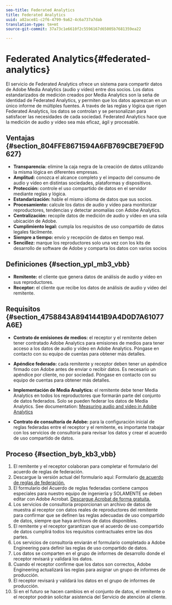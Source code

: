 ```yaml
---
seo-title: Federated Analytics
title: Federated Analytics
uuid: a82ace81-c2f6-4799-9a62-4c6a737a7dab
translation-type: tm+mt
source-git-commit: 37a73c1e6610f2c5596167d65005b7681359ea22

---
```



# Federated Analytics{#federated-analytics}

El servicio de Federated Analytics ofrece un sistema para compartir datos de Adobe Media Analytics (audio y vídeo) entre dos socios. Los datos estandarizados de medición creados por Media Analytics son la seña de identidad de Federated Analytics, y permiten que los datos aparezcan en un único informe de múltiples fuentes. A través de las reglas y lógica que rigen Federated Analytics, los datos se controlan y se personalizan para satisfacer las necesidades de cada sociedad. Federated Analytics hace que la medición de audio y vídeo sea más eficaz, ágil y procesable.

## Ventajas {#section_804FFE8671594A6FB769CBE79EF9D627}

* **Transparencia:** elimine la caja negra de la creación de datos utilizando la misma lógica en diferentes empresas.
* **Amplitud:** conozca el alcance completo y el impacto del consumo de audio y vídeo en distintas sociedades, plataformas y dispositivos.
* **Protección:** controle el uso compartido de datos en el servidor mediante reglas y lógica.
* **Estandarización:** hable el mismo idioma de datos que sus socios.
* **Procesamiento:** calcule los datos de audio y vídeo para monitorizar reproductores, tendencias y detectar anomalías con Adobe Analytics.
* **Centralización:** recopile datos de medición de audio y vídeo en una sola ubicación de Adobe.
* **Cumplimiento legal:** cumpla los requisitos de uso compartido de datos legales fácilmente.
* **Siempre a tiempo:** envío y recepción de datos en tiempo real.
* **Sencillez:** marque los reproductores solo una vez con los kits de desarrollo de software de Adobe y comparta los datos con varios socios

## Definiciones {#section_ypl_mb3_vbb}

* **Remitente:** el cliente que genera datos de análisis de audio y vídeo en sus reproductores.
* **Receptor:** el cliente que recibe los datos de análisis de audio y vídeo del remitente.

## Requisitos {#section_4758843A8941441B9A4D0D7A61077A6E}

* **Contrato de emisiones de medios:** el receptor y el remitente deben tener contratado Adobe Analytics para emisiones de medios para tener acceso a los datos de audio y vídeo en Adobe Analytics. Póngase en contacto con su equipo de cuentas para obtener más detalles.
* **Apéndice federado:** cada remitente y receptor deben tener un apéndice firmado con Adobe antes de enviar o recibir datos. Es necesario un apéndice por cliente, no por sociedad. Póngase en contacto con su equipo de cuentas para obtener más detalles.
* **Implementación de Media Analytics:** el remitente debe tener Media Analytics en todos los reproductores que formarán parte del conjunto de datos federados. Solo se pueden federar los datos de Media Analytics. See documentation: [Measuring audio and video in Adobe Analytics](media-overview.md)

* **Contrato de consultoría de Adobe:** para la configuración inicial de reglas federadas entre el receptor y el remitente, es importante trabajar con los servicios de consultoría para revisar los datos y crear el acuerdo de uso compartido de datos.

## Proceso {#section_byb_kb3_vbb}

1. El remitente y el receptor colaboran para completar el formulario del acuerdo de reglas de federación.
1. Descargue la versión actual del formulario aquí: Formulario [de acuerdo de reglas de federación.](/assets/federated_analytics_form.pdf)
1. El formulario del Acuerdo de reglas federadas contiene campos especiales para nuestro equipo de ingeniería y SOLAMENTE se deben editar con Adobe Acrobat. [Descargue Acrobat de forma gratuita.](https://get.adobe.com/reader/)
1. Los servicios de consultoría proporcionan un archivo de datos de muestra al receptor con datos reales de reproductores del remitente para confirmar que se definen las reglas adecuadas de uso compartido de datos, siempre que haya archivos de datos disponibles.
1. El remitente y el receptor garantizan que el acuerdo de uso compartido de datos cumplirá todos los requisitos contractuales entre las dos partes.
1. Los servicios de consultoría enviarán el formulario completado a Adobe Engineering para definir las reglas de uso compartido de datos.
1. Los datos se comparten en el grupo de informes de desarrollo donde el receptor revisará y validará los datos.
1. Cuando el receptor confirme que los datos son correctos, Adobe Engineering actualizará las reglas para asignar un grupo de informes de producción.
1. El receptor revisará y validará los datos en el grupo de informes de producción.
1. Si en el futuro se hacen cambios en el conjunto de datos, el remitente o el receptor podrán solicitar asistencia del Servicio de atención al cliente.

